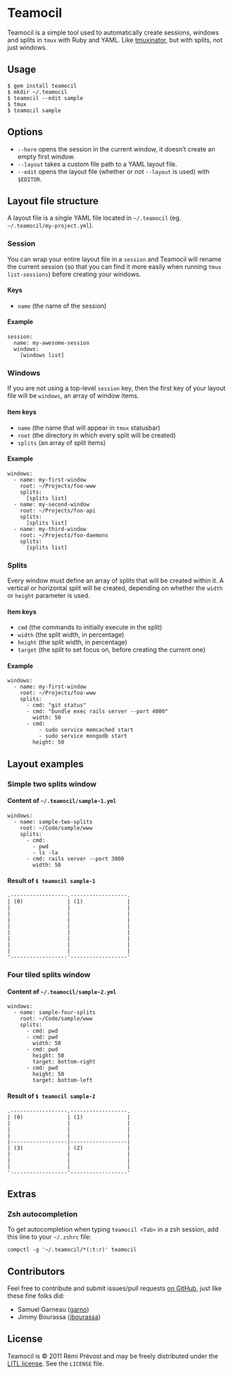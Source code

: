 # Teamocil

Teamocil is a simple tool used to automatically create sessions, windows and splits in `tmux` with Ruby and YAML. Like [tmuxinator](https://github.com/aziz/tmuxinator), but with splits, not just windows.

## Usage

    $ gem install teamocil
    $ mkdir ~/.teamocil
    $ teamocil --edit sample
    $ tmux
    $ teamocil sample

## Options

* `--here` opens the session in the current window, it doesn’t create an empty first window.
* `--layout` takes a custom file path to a YAML layout file.
* `--edit` opens the layout file (whether or not `--layout` is used) with `$EDITOR`.

## Layout file structure

A layout file is a single YAML file located in `~/.teamocil` (eg. `~/.teamocil/my-project.yml`).

### Session

You can wrap your entire layout file in a `session` and Teamocil will rename the current session (so that you can find it more easily when running `tmux list-sessions`) before creating your windows.

#### Keys

* `name` (the name of the session)

#### Example

    session:
	  name: my-awesome-session
	  windows:
		[windows list]

### Windows

If you are not using a top-level `session` key, then the first key of your layout file will be `windows`, an array of window items.

#### Item keys

* `name` (the name that will appear in `tmux` statusbar)
* `root` (the directory in which every split will be created)
* `splits` (an array of split items)

#### Example

	windows:
      - name: my-first-window
        root: ~/Projects/foo-www
        splits:
          [splits list]
      - name: my-second-window
        root: ~/Projects/foo-api
        splits:
          [splits list]
      - name: my-third-window
        root: ~/Projects/foo-daemons
        splits:
          [splits list]

### Splits

Every window must define an array of splits that will be created within it. A vertical or horizontal split will be created, depending on whether the `width` or `height` parameter is used.

#### Item keys

* `cmd` (the commands to initially execute in the split)
* `width` (the split width, in percentage)
* `height` (the split width, in percentage)
* `target` (the split to set focus on, before creating the current one)

#### Example

	windows:
      - name: my-first-window
        root: ~/Projects/foo-www
        splits:
          - cmd: "git status"
          - cmd: "bundle exec rails server --port 4000"
            width: 50
          - cmd:
              - sudo service memcached start
              - sudo service mongodb start
            height: 50

## Layout examples

### Simple two splits window

#### Content of `~/.teamocil/sample-1.yml`

    windows:
      - name: sample-two-splits
        root: ~/Code/sample/www
        splits:
          - cmd:
            - pwd
            - ls -la
          - cmd: rails server --port 3000
            width: 50

#### Result of `$ teamocil sample-1`

    .------------------.------------------.
    | (0)              | (1)              |
    |                  |                  |
    |                  |                  |
    |                  |                  |
    |                  |                  |
    |                  |                  |
    |                  |                  |
    |                  |                  |
    |                  |                  |
    '------------------'------------------'

### Four tiled splits window

#### Content of `~/.teamocil/sample-2.yml`

    windows:
      - name: sample-four-splits
        root: ~/Code/sample/www
        splits:
          - cmd: pwd
          - cmd: pwd
            width: 50
          - cmd: pwd
            height: 50
            target: bottom-right
          - cmd: pwd
            height: 50
            target: bottom-left

#### Result of `$ teamocil sample-2`

    .------------------.------------------.
    | (0)              | (1)              |
    |                  |                  |
    |                  |                  |
    |                  |                  |
    |------------------|------------------|
    | (3)              | (2)              |
    |                  |                  |
    |                  |                  |
    |                  |                  |
    '------------------'------------------'

## Extras

### Zsh autocompletion

To get autocompletion when typing `teamocil <Tab>` in a zsh session, add this line to your `~/.zshrc` file:

    compctl -g '~/.teamocil/*(:t:r)' teamocil

## Contributors

Feel free to contribute and submit issues/pull requests [on GitHub](https://github.com/remiprev/teamocil/issues), just like these fine folks did:

* Samuel Garneau ([garno](https://github.com/garno))
* Jimmy Bourassa ([jbourassa](https://github.com/jbourassa))

## License

Teamocil is © 2011 Rémi Prévost and may be freely distributed under the [LITL license](http://litl.info/). See the `LICENSE` file.
